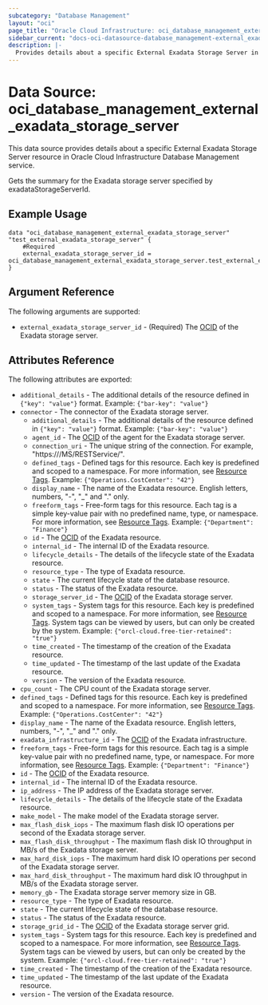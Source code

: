 ```yaml
---
subcategory: "Database Management"
layout: "oci"
page_title: "Oracle Cloud Infrastructure: oci_database_management_external_exadata_storage_server"
sidebar_current: "docs-oci-datasource-database_management-external_exadata_storage_server"
description: |-
  Provides details about a specific External Exadata Storage Server in Oracle Cloud Infrastructure Database Management service
---
```


# Data Source: oci_database_management_external_exadata_storage_server
This data source provides details about a specific External Exadata Storage Server resource in Oracle Cloud Infrastructure Database Management service.

Gets the summary for the Exadata storage server specified by exadataStorageServerId.


## Example Usage

```hcl
data "oci_database_management_external_exadata_storage_server" "test_external_exadata_storage_server" {
	#Required
	external_exadata_storage_server_id = oci_database_management_external_exadata_storage_server.test_external_exadata_storage_server.id
}
```

## Argument Reference

The following arguments are supported:

* `external_exadata_storage_server_id` - (Required) The [OCID](https://docs.cloud.oracle.com/iaas/Content/General/Concepts/identifiers.htm) of the Exadata storage server.


## Attributes Reference

The following attributes are exported:

* `additional_details` - The additional details of the resource defined in `{"key": "value"}` format. Example: `{"bar-key": "value"}` 
* `connector` - The connector of the Exadata storage server.
	* `additional_details` - The additional details of the resource defined in `{"key": "value"}` format. Example: `{"bar-key": "value"}` 
	* `agent_id` - The [OCID](https://docs.cloud.oracle.com/iaas/Content/General/Concepts/identifiers.htm) of the agent for the Exadata storage server.
	* `connection_uri` - The unique string of the connection. For example, "https://<storage-server-name>/MS/RESTService/".
	* `defined_tags` - Defined tags for this resource. Each key is predefined and scoped to a namespace. For more information, see [Resource Tags](https://docs.cloud.oracle.com/iaas/Content/General/Concepts/resourcetags.htm). Example: `{"Operations.CostCenter": "42"}` 
	* `display_name` - The name of the Exadata resource. English letters, numbers, "-", "_" and "." only.
	* `freeform_tags` - Free-form tags for this resource. Each tag is a simple key-value pair with no predefined name, type, or namespace. For more information, see [Resource Tags](https://docs.cloud.oracle.com/iaas/Content/General/Concepts/resourcetags.htm). Example: `{"Department": "Finance"}` 
	* `id` - The [OCID](https://docs.cloud.oracle.com/iaas/Content/General/Concepts/identifiers.htm) of the Exadata resource.
	* `internal_id` - The internal ID of the Exadata resource.
	* `lifecycle_details` - The details of the lifecycle state of the Exadata resource.
	* `resource_type` - The type of Exadata resource.
	* `state` - The current lifecycle state of the database resource.
	* `status` - The status of the Exadata resource.
	* `storage_server_id` - The [OCID](https://docs.cloud.oracle.com/iaas/Content/General/Concepts/identifiers.htm) of the Exadata storage server.
	* `system_tags` - System tags for this resource. Each key is predefined and scoped to a namespace. For more information, see [Resource Tags](https://docs.cloud.oracle.com/iaas/Content/General/Concepts/resourcetags.htm). System tags can be viewed by users, but can only be created by the system.  Example: `{"orcl-cloud.free-tier-retained": "true"}` 
	* `time_created` - The timestamp of the creation of the Exadata resource.
	* `time_updated` - The timestamp of the last update of the Exadata resource.
	* `version` - The version of the Exadata resource.
* `cpu_count` - The CPU count of the Exadata storage server.
* `defined_tags` - Defined tags for this resource. Each key is predefined and scoped to a namespace. For more information, see [Resource Tags](https://docs.cloud.oracle.com/iaas/Content/General/Concepts/resourcetags.htm). Example: `{"Operations.CostCenter": "42"}` 
* `display_name` - The name of the Exadata resource. English letters, numbers, "-", "_" and "." only.
* `exadata_infrastructure_id` - The [OCID](https://docs.cloud.oracle.com/iaas/Content/General/Concepts/identifiers.htm) of the Exadata infrastructure.
* `freeform_tags` - Free-form tags for this resource. Each tag is a simple key-value pair with no predefined name, type, or namespace. For more information, see [Resource Tags](https://docs.cloud.oracle.com/iaas/Content/General/Concepts/resourcetags.htm). Example: `{"Department": "Finance"}` 
* `id` - The [OCID](https://docs.cloud.oracle.com/iaas/Content/General/Concepts/identifiers.htm) of the Exadata resource.
* `internal_id` - The internal ID of the Exadata resource.
* `ip_address` - The IP address of the Exadata storage server.
* `lifecycle_details` - The details of the lifecycle state of the Exadata resource.
* `make_model` - The make model of the Exadata storage server.
* `max_flash_disk_iops` - The maximum flash disk IO operations per second of the Exadata storage server.
* `max_flash_disk_throughput` - The maximum flash disk IO throughput in MB/s of the Exadata storage server.
* `max_hard_disk_iops` - The maximum hard disk IO operations per second of the Exadata storage server.
* `max_hard_disk_throughput` - The maximum hard disk IO throughput in MB/s of the Exadata storage server.
* `memory_gb` - The Exadata storage server memory size in GB.
* `resource_type` - The type of Exadata resource.
* `state` - The current lifecycle state of the database resource.
* `status` - The status of the Exadata resource.
* `storage_grid_id` - The [OCID](https://docs.cloud.oracle.com/iaas/Content/General/Concepts/identifiers.htm) of the Exadata storage server grid.
* `system_tags` - System tags for this resource. Each key is predefined and scoped to a namespace. For more information, see [Resource Tags](https://docs.cloud.oracle.com/iaas/Content/General/Concepts/resourcetags.htm). System tags can be viewed by users, but can only be created by the system.  Example: `{"orcl-cloud.free-tier-retained": "true"}` 
* `time_created` - The timestamp of the creation of the Exadata resource.
* `time_updated` - The timestamp of the last update of the Exadata resource.
* `version` - The version of the Exadata resource.

